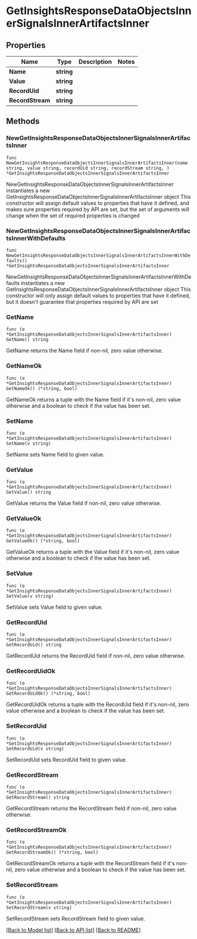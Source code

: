 # GetInsightsResponseDataObjectsInnerSignalsInnerArtifactsInner

## Properties

Name | Type | Description | Notes
------------ | ------------- | ------------- | -------------
**Name** | **string** |  | 
**Value** | **string** |  | 
**RecordUid** | **string** |  | 
**RecordStream** | **string** |  | 

## Methods

### NewGetInsightsResponseDataObjectsInnerSignalsInnerArtifactsInner

`func NewGetInsightsResponseDataObjectsInnerSignalsInnerArtifactsInner(name string, value string, recordUid string, recordStream string, ) *GetInsightsResponseDataObjectsInnerSignalsInnerArtifactsInner`

NewGetInsightsResponseDataObjectsInnerSignalsInnerArtifactsInner instantiates a new GetInsightsResponseDataObjectsInnerSignalsInnerArtifactsInner object
This constructor will assign default values to properties that have it defined,
and makes sure properties required by API are set, but the set of arguments
will change when the set of required properties is changed

### NewGetInsightsResponseDataObjectsInnerSignalsInnerArtifactsInnerWithDefaults

`func NewGetInsightsResponseDataObjectsInnerSignalsInnerArtifactsInnerWithDefaults() *GetInsightsResponseDataObjectsInnerSignalsInnerArtifactsInner`

NewGetInsightsResponseDataObjectsInnerSignalsInnerArtifactsInnerWithDefaults instantiates a new GetInsightsResponseDataObjectsInnerSignalsInnerArtifactsInner object
This constructor will only assign default values to properties that have it defined,
but it doesn't guarantee that properties required by API are set

### GetName

`func (o *GetInsightsResponseDataObjectsInnerSignalsInnerArtifactsInner) GetName() string`

GetName returns the Name field if non-nil, zero value otherwise.

### GetNameOk

`func (o *GetInsightsResponseDataObjectsInnerSignalsInnerArtifactsInner) GetNameOk() (*string, bool)`

GetNameOk returns a tuple with the Name field if it's non-nil, zero value otherwise
and a boolean to check if the value has been set.

### SetName

`func (o *GetInsightsResponseDataObjectsInnerSignalsInnerArtifactsInner) SetName(v string)`

SetName sets Name field to given value.


### GetValue

`func (o *GetInsightsResponseDataObjectsInnerSignalsInnerArtifactsInner) GetValue() string`

GetValue returns the Value field if non-nil, zero value otherwise.

### GetValueOk

`func (o *GetInsightsResponseDataObjectsInnerSignalsInnerArtifactsInner) GetValueOk() (*string, bool)`

GetValueOk returns a tuple with the Value field if it's non-nil, zero value otherwise
and a boolean to check if the value has been set.

### SetValue

`func (o *GetInsightsResponseDataObjectsInnerSignalsInnerArtifactsInner) SetValue(v string)`

SetValue sets Value field to given value.


### GetRecordUid

`func (o *GetInsightsResponseDataObjectsInnerSignalsInnerArtifactsInner) GetRecordUid() string`

GetRecordUid returns the RecordUid field if non-nil, zero value otherwise.

### GetRecordUidOk

`func (o *GetInsightsResponseDataObjectsInnerSignalsInnerArtifactsInner) GetRecordUidOk() (*string, bool)`

GetRecordUidOk returns a tuple with the RecordUid field if it's non-nil, zero value otherwise
and a boolean to check if the value has been set.

### SetRecordUid

`func (o *GetInsightsResponseDataObjectsInnerSignalsInnerArtifactsInner) SetRecordUid(v string)`

SetRecordUid sets RecordUid field to given value.


### GetRecordStream

`func (o *GetInsightsResponseDataObjectsInnerSignalsInnerArtifactsInner) GetRecordStream() string`

GetRecordStream returns the RecordStream field if non-nil, zero value otherwise.

### GetRecordStreamOk

`func (o *GetInsightsResponseDataObjectsInnerSignalsInnerArtifactsInner) GetRecordStreamOk() (*string, bool)`

GetRecordStreamOk returns a tuple with the RecordStream field if it's non-nil, zero value otherwise
and a boolean to check if the value has been set.

### SetRecordStream

`func (o *GetInsightsResponseDataObjectsInnerSignalsInnerArtifactsInner) SetRecordStream(v string)`

SetRecordStream sets RecordStream field to given value.



[[Back to Model list]](../README.md#documentation-for-models) [[Back to API list]](../README.md#documentation-for-api-endpoints) [[Back to README]](../README.md)


